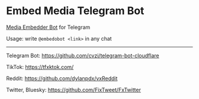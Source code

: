 # Embed Media Telegram Bot

[Media Embedder Bot](https://t.me/embedobot) for Telegram

Usage: write `@embedobot <link>` in any chat

---

Telegram Bot: https://github.com/cvzi/telegram-bot-cloudflare

TikTok: https://tfxktok.com/

Reddit: https://github.com/dylanpdx/vxReddit

Twitter, Bluesky: https://github.com/FixTweet/FxTwitter

